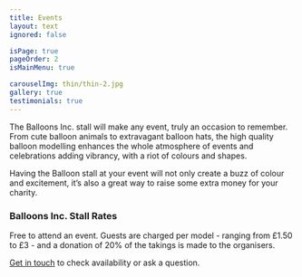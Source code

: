 ```yaml
---
title: Events
layout: text
ignored: false

isPage: true
pageOrder: 2
isMainMenu: true

carouselImg: thin/thin-2.jpg
gallery: true
testimonials: true
---
```

The Balloons Inc. stall will make any event, truly an occasion to remember. From cute balloon animals to extravagant balloon hats, the high quality balloon modelling enhances the whole atmosphere of events and celebrations adding vibrancy, with a riot of colours and shapes.

Having the Balloon stall at your event will not only create a buzz of colour and excitement, it’s also a great way to raise some extra money for your charity.

### Balloons Inc. Stall Rates

Free to attend an event. Guests are charged per model - ranging from £1.50 to £3 - and a donation of 20% of the takings is made to the organisers.

[Get in touch](contact.html) to check availability or ask a question.